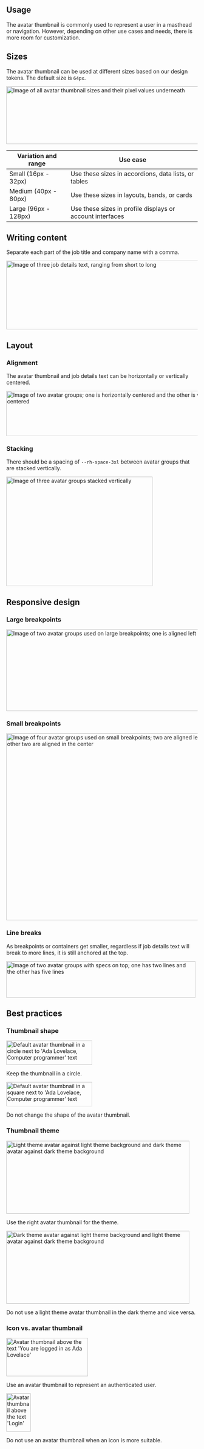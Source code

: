 ## Usage

The avatar thumbnail is commonly used to represent a user in a masthead or 
navigation. However, depending on other use cases and needs, there is more 
room for customization.


## Sizes

The avatar thumbnail can be used at different sizes based on our design tokens. The default size is <code>64px</code>.

<uxdot-example color-palette="lightest" width-adjustment="823px">
  <img alt="Image of all avatar thumbnail sizes and their pixel values underneath"
       src="../avatar-usage-sizes.png"
       width="823"
       height="152">
</uxdot-example>

<rh-table>

| Variation and range  | Use case                                                  |
|----------------------|-----------------------------------------------------------|
| Small (16px - 32px)  | Use these sizes in accordions, data lists, or tables      |
| Medium (40px - 80px) | Use these sizes in layouts, bands, or cards               |
| Large (96px - 128px) | Use these sizes in profile displays or account interfaces |

</rh-table>

## Writing content
  
Separate each part of the job title and company name with a comma.

<uxdot-example color-palette="lightest" width-adjustment="611px">
  <img alt="Image of three job details text, ranging from short to long"
       src="../avatar-writing-content.png"
       width="611"
       height="181"> 
</uxdot-example>

## Layout

### Alignment

The avatar thumbnail and job details text can be horizontally or vertically 
centered.

<uxdot-example color-palette="lightest" width-adjustment="625px">
  <img alt="Image of two avatar groups; one is horizontally centered and the other is vertically centered"
       src="../avatar-usage-alignment.png"
       width="625"
       height="119">
</uxdot-example>


### Stacking

There should be a spacing of `--rh-space-3xl` between avatar groups that are stacked vertically.

<uxdot-example color-palette="lightest" width-adjustment="385px">
  <img alt="Image of three avatar groups stacked vertically"
       src="../avatar-usage-stacking.png"
       width="385"
       height="288">
</uxdot-example>

## Responsive design

### Large breakpoints

<uxdot-example color-palette="lightest" variant="full" no-border alignment="left" width-adjustment="1000px">
  <img alt="Image of two avatar groups used on large breakpoints; one is aligned left and the other is aligned in the center"
       src="../avatar-breakpoints-large.png"
       width="1000"
       height="215">
</uxdot-example>

### Small breakpoints

<uxdot-example color-palette="lightest" variant="full" no-border alignment="left" width-adjustment="576px">
  <img alt="Image of four avatar groups used on small breakpoints; two are aligned left and the other two are aligned in the center"
       src="../avatar-breakpoints-small.png"
       width="576"
       height="492">
</uxdot-example>

### Line breaks

As breakpoints or containers get smaller, regardless if job details text will 
break to more lines, it is still anchored at the top.

<uxdot-example color-palette="lightest" width-adjustment="498px">
  <img alt="Image of two avatar groups with specs on top; one has two lines and the other has five lines"
       src="../avatar-line-breaks.png"
       width="498"
       height="96">
</uxdot-example>

## Best practices

### Thumbnail shape

<div class="grid sm-two-columns">
  <uxdot-best-practice variant="do">
    <uxdot-example color-palette="lightest" width-adjustment="226px" slot="image">
      <img alt="Default avatar thumbnail in a circle next to 'Ada Lovelace, Computer programmer' text"
           src="../avatar-best-practices-shape-do.svg"
           width="226"
           height="64">
    </uxdot-example>
    <p>Keep the thumbnail in a circle.</p>
  </uxdot-best-practice>

  <uxdot-best-practice variant="dont">
    <uxdot-example color-palette="lightest" width-adjustment="226px" slot="image">
      <img alt="Default avatar thumbnail in a square next to 'Ada Lovelace, Computer programmer' text"
           src="../avatar-best-practices-shape-dont.svg"
           width="226"
           height="64">
    </uxdot-example>
    <p>Do not change the shape of the avatar thumbnail.</p>
  </uxdot-best-practice>
</div>

### Thumbnail theme

<div class="grid sm-two-columns">
  <uxdot-best-practice variant="do">
    <uxdot-example color-palette="lightest" width-adjustment="482px" slot="image">
      <img alt="Light theme avatar against light theme background and dark theme avatar against dark theme background"
           src="../avatar-best-practices-theme-do.svg"
           width="482"
           height="192">
    </uxdot-example>
    <p>Use the right avatar thumbnail for the theme.</p>
  </uxdot-best-practice>

  <uxdot-best-practice variant="dont">
    <uxdot-example color-palette="lightest" width-adjustment="482px" slot="image">
      <img alt="Dark theme avatar against light theme background and light theme avatar against dark theme background"
           src="../avatar-best-practices-theme-dont.svg"
           width="482"
           height="192">
    </uxdot-example>
    <p>Do not use a light theme avatar thumbnail in the dark theme and vice versa.</p>
  </uxdot-best-practice>
</div>

### Icon vs. avatar thumbnail

<div class="grid sm-two-columns">
  <uxdot-best-practice variant="do">
  <uxdot-example color-palette="lightest" width-adjustment="215px" slot="image">
      <img alt="Avatar thumbnail above the text 'You are logged in as Ada Lovelace'"
           src="../avatar-best-practices-icon-vs-avatar-do.svg"
           width="215"
           height="101">
    </uxdot-example>
    <p>Use an avatar thumbnail to represent an authenticated user.</p>
  </uxdot-best-practice>

  <uxdot-best-practice variant="dont">
    <uxdot-example color-palette="lightest" width-adjustment="64px" slot="image">
      <img alt="Avatar thumbnail above the text 'Login'"
           src="../avatar-best-practices-icon-vs-avatar-dont.svg"
           width="64"
           height="101">
    </uxdot-example>
    <p>Do not use an avatar thumbnail when an icon is more suitable.</p>
  </uxdot-best-practice>
</div>
